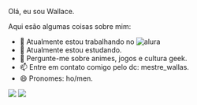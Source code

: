 Olá, eu sou Wallace.

Aqui esão algumas coisas sobre mim:
- 🔭 Atualmente estou trabalhando no ![alura](https://www.alura.com.br/)
- 🌱 Atualmente estou estudando.
- 💬 Pergunte-me sobre animes, jogos e cultura geek.
- 📫 Entre em contato comigo pelo dc: mestre_wallas.
- 😄 Pronomes: ho/men.

![](https://media.tenor.com/NM5nVgv3vL8AAAAi/saber-fate.gif)
![](https://media.tenor.com/ai3dOAwpnlIAAAAM/toji-fushiguro.gif)
